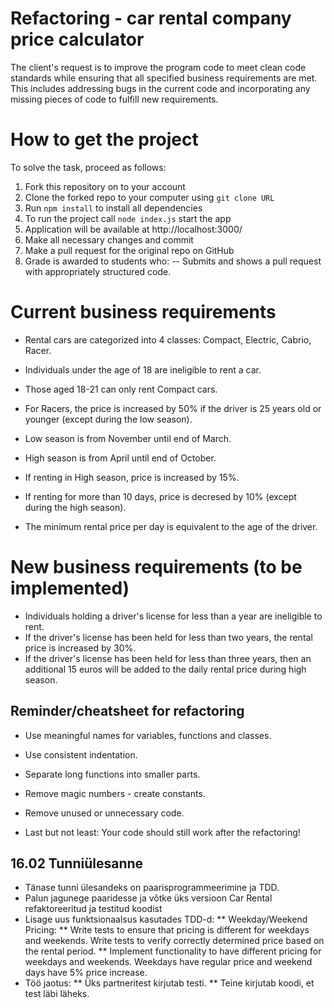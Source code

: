 # Refactoring - car rental company price calculator

The client's request is to improve the program code to meet clean code standards while ensuring that all specified business requirements are met. This includes addressing bugs in the current code and incorporating any missing pieces of code to fulfill new requirements.

# How to get the project

To solve the task, proceed as follows:
1. Fork this repository on to your account
2. Clone the forked repo to your computer using `git clone URL`
3. Run `npm install` to install all dependencies
4. To run the project call `node index.js` start the app
5. Application will be available at http://localhost:3000/
6. Make all necessary changes and commit
7. Make a pull request for the original repo on GitHub
8. Grade is awarded to students who:
   -- Submits and shows a pull request with appropriately structured code.

# Current business requirements

- Rental cars are categorized into 4 classes: Compact, Electric, Cabrio, Racer.

- Individuals under the age of 18 are ineligible to rent a car.
- Those aged 18-21 can only rent Compact cars.
- For Racers, the price is increased by 50% if the driver is 25 years old or younger (except during the low season).

- Low season is from November until end of March. 
- High season is from April until end of October.
- If renting in High season, price is increased by 15%.

- If renting for more than 10 days, price is decresed by 10% (except during the high season).

- The minimum rental price per day is equivalent to the age of the driver.

# New business requirements (to be implemented)

- Individuals holding a driver's license for less than a year are ineligible to rent. 
- If the driver's license has been held for less than two years, the rental price is increased by 30%.
- If the driver's license has been held for less than three years, then an additional 15 euros will be added to the daily rental price during high season.

## Reminder/cheatsheet for refactoring

- Use meaningful names for variables, functions and classes.
- Use consistent indentation.
- Separate long functions into smaller parts. 
- Remove magic numbers - create constants. 
- Remove unused or unnecessary code. 

- Last but not least: Your code should still work after the refactoring!

## 16.02 Tunniülesanne
* Tänase tunni ülesandeks on paarisprogrammeerimine ja TDD.
* Palun jagunege paaridesse ja võtke üks versioon Car Rental refaktoreeritud ja testitud koodist
* Lisage uus funktsionaalsus kasutades TDD-d:
** Weekday/Weekend Pricing:
** Write tests to ensure that pricing is different for weekdays and weekends. Write tests to verify correctly determined price based on the rental period.
** Implement functionality to have different pricing for weekdays and weekends. Weekdays have regular price and weekend days have 5% price increase. 
* Töö jaotus: 
** Üks partneritest kirjutab testi. 
** Teine kirjutab koodi, et test läbi läheks.
